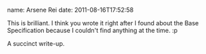 name: Arsene Rei
date: 2011-08-16T17:52:58

This is brilliant. I think you wrote it right after I found about the Base
Specification because I couldn't find anything at the time. :p

A succinct write-up.
